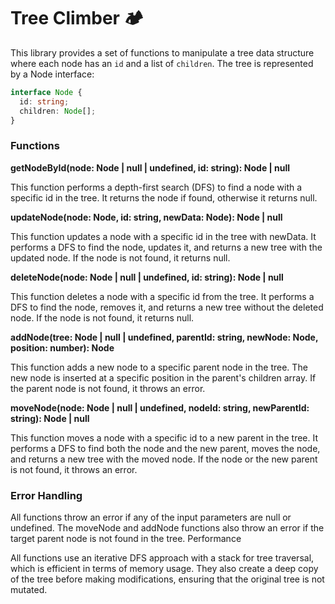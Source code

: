 # Tree Climber 🏕

This library provides a set of functions to manipulate a tree data structure where each node has an `id` and a list of `children`. The tree is represented by a Node interface:

```ts
interface Node {
  id: string;
  children: Node[];
}
```

### Functions

**getNodeById(node: Node | null | undefined, id: string): Node | null**

This function performs a depth-first search (DFS) to find a node with a specific id in the tree. It returns the node if found, otherwise it returns null.

**updateNode(node: Node, id: string, newData: Node): Node | null**

This function updates a node with a specific id in the tree with newData. It performs a DFS to find the node, updates it, and returns a new tree with the updated node. If the node is not found, it returns null.

**deleteNode(node: Node | null | undefined, id: string): Node | null**

This function deletes a node with a specific id from the tree. It performs a DFS to find the node, removes it, and returns a new tree without the deleted node. If the node is not found, it returns null.

**addNode(tree: Node | null | undefined, parentId: string, newNode: Node, position: number): Node**

This function adds a new node to a specific parent node in the tree. The new node is inserted at a specific position in the parent's children array. If the parent node is not found, it throws an error.

**moveNode(node: Node | null | undefined, nodeId: string, newParentId: string): Node | null**

This function moves a node with a specific id to a new parent in the tree. It performs a DFS to find both the node and the new parent, moves the node, and returns a new tree with the moved node. If the node or the new parent is not found, it throws an error.

### Error Handling

All functions throw an error if any of the input parameters are null or undefined. The moveNode and addNode functions also throw an error if the target parent node is not found in the tree.
Performance

All functions use an iterative DFS approach with a stack for tree traversal, which is efficient in terms of memory usage. They also create a deep copy of the tree before making modifications, ensuring that the original tree is not mutated.
